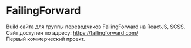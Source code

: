 # FailingForward
Build сайта для группы переводчиков FailingForward на ReactJS, SCSS.<br>
Сайт доступен по адресу: https://failingforward.com/ <br>
Первый коммерческий проект.
